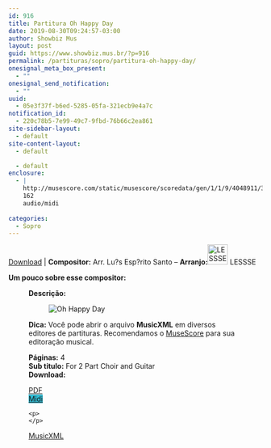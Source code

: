 ```yaml
---
id: 916
title: Partitura Oh Happy Day
date: 2019-08-30T09:24:57-03:00
author: Showbiz Mus
layout: post
guid: https://www.showbiz.mus.br/?p=916
permalink: /partituras/sopro/partitura-oh-happy-day/
onesignal_meta_box_present:
  - ""
onesignal_send_notification:
  - ""
uuid:
  - 05e3f37f-b6ed-5285-05fa-321ecb9e4a7c
notification_id:
  - 220c78b5-7e99-49c7-9fbd-76b66c2ea861
site-sidebar-layout:
  - default
site-content-layout:
  - default

  - default
enclosure:
  - |
    http://musescore.com/static/musescore/scoredata/gen/1/1/9/4048911/3096c3d2fe73435a28de3a7154d3b0eff05d1700/score.mid
    162
    audio/midi
    
categories:
  - Sopro
---
```

[Download](#download "link para download de partitura") | **Compositor:** Arr. Lu?s Esp?rito Santo &#8211; **Arranjo:**<img alt="LESSSE" class="wp-image-40" width="40" hight="40" sizes="40" src="https://musescore.com/static/musescore/userdata/avatar/6/3/b/12304876.jpg@300x300?cache=1483950541" /> LESSSE

**Um pouco sobre esse compositor:** <figure class='wp-block-image'> 

**Descrição:** 

<figure class="wp-block-image"><img alt="Oh Happy Day" src="http://musescore.com/static/musescore/scoredata/gen/1/1/9/4048911/3096c3d2fe73435a28de3a7154d3b0eff05d1700/score_0.png" class="wp-image-500" /> </figure>

**Dica:** Você pode abrir o arquivo **MusicXML** em diversos editores de partituras. Recomendamos o  <a  href="https://www.showbiz.mus.br/musica/o-melhor-editor-de-partitura" title="Editor de Partitura" rel="noopener noreferrer">MuseScore</a> para sua editoração musical. 

  
**Páginas:** 4  
**Sub titulo:** For 2 Part Choir and Guitar  
<strong id="download">Download:</strong>

<div class="wp-block-columns has-2-columns alignwide has-4-columns">
  <div class="wp-block-column">
    <div class='wp-block-button aligncenter'>
      <a  target='_blank' href='https://musescore.com/static/musescore/scoredata/gen/1/1/9/4048911/3096c3d2fe73435a28de3a7154d3b0eff05d1700/score_full.pdf' class='wp-block-button__link
         has-background has-vivid-red-background-color' rel="noopener noreferrer">PDF</a>
    </div>
  </div>
  
  <div class="wp-block-column">
    <div class='wp-block-button aligncenter'>
      <a  target='_blank' href='http://musescore.com/static/musescore/scoredata/gen/1/1/9/4048911/3096c3d2fe73435a28de3a7154d3b0eff05d1700/score.mid' class='wp-block-button__link has-background' style='background-color:#2eb9d1' rel="noopener noreferrer">Midi</a>
    </div>
    
    <p>
    </p>
  </div>
  
  <div class="wp-block-column">
    <div class='wp-block-button aligncenter'>
      <a  target='_blank' href='http://musescore.com/static/musescore/scoredata/gen/1/1/9/4048911/3096c3d2fe73435a28de3a7154d3b0eff05d1700/score.mxl' class='wp-block-button__link has-background has-very-dark-gray-background-color' rel="noopener noreferrer">MusicXML</a>
    </div>
  </div>
  
  <div class="wp-block-column">
  </div>
</div>